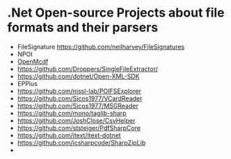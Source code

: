 # .Net Open-source Projects about file formats and their parsers

- FileSignature https://github.com/neilharvey/FileSignatures
- NPOI
- [OpenMcdf](https://github.com/ironfede/openmcdf)
- https://github.com/Droppers/SingleFileExtractor/
- https://github.com/dotnet/Open-XML-SDK
- EPPlus
- https://github.com/nissl-lab/POIFSExplorer
- https://github.com/Sicos1977/VCardReader
- https://github.com/Sicos1977/MSGReader
- https://github.com/mono/taglib-sharp
- https://github.com/JoshClose/CsvHelper
- https://github.com/ststeiger/PdfSharpCore
- https://github.com/itext/itext-dotnet
- https://github.com/icsharpcode/SharpZipLib
- 
